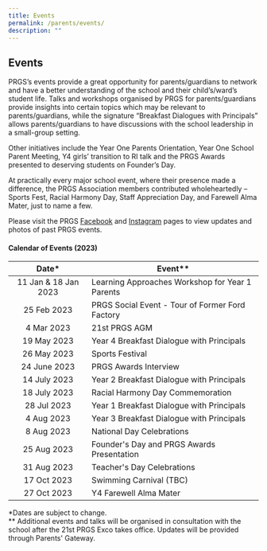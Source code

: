 ```yaml
---
title: Events
permalink: /parents/events/
description: ""
---
```

## Events

PRGS’s events provide a great opportunity for parents/guardians to network and have a better understanding of the school and their child’s/ward’s student life. Talks and workshops organised by PRGS for parents/guardians provide insights into certain topics which may be relevant to parents/guardians, while the signature “Breakfast Dialogues with Principals” allows parents/guardians to have discussions with the school leadership in a small-group setting.  

Other initiatives include the Year One Parents Orientation,
Year One School Parent Meeting, Y4 girls’
transition to RI talk and the PRGS
Awards presented to deserving students on
Founder’s Day. 

At practically every major school
event, where their presence made a difference,
the PRGS Association members contributed
wholeheartedly – Sports Fest, Racial Harmony
Day, Staff Appreciation Day, and Farewell Alma
Mater, just to name a few.
  
Please visit the PRGS&nbsp;[Facebook](https://www.facebook.com/PRGSAssociation)&nbsp;and&nbsp;[Instagram](https://www.instagram.com/rgsparents/?hl=en)&nbsp;pages to view updates and photos of past PRGS events.

#### Calendar of Events (2023)

| **Date\***  | **Event\*\***  |
|:-:|---|
| 11 Jan &amp; 18 Jan 2023    | Learning Approaches Workshop for Year 1 Parents  |
| 25 Feb 2023  | PRGS Social Event - Tour of Former Ford Factory  |
| 4 Mar 2023  | 21st PRGS AGM  |
| 19 May 2023  | Year 4 Breakfast Dialogue with Principals  |
| 26 May 2023  | Sports Festival  |
| 24 June 2023  | PRGS Awards Interview  |
| 14 July 2023  | Year 2 Breakfast Dialogue with Principals   |
| 18 July 2023  | Racial Harmony Day Commemoration  |
| 28 Jul 2023  | Year 1 Breakfast Dialogue with Principals   |
| 4 Aug 2023  | Year 3 Breakfast Dialogue with Principals |
| 8 Aug 2023  | National Day Celebrations  |
| 25 Aug 2023  | Founder's Day and PRGS Awards Presentation  |
| 31 Aug 2023  | Teacher's Day Celebrations  |
| 17 Oct 2023  | Swimming Carnival (TBC)  |
| 27 Oct 2023  | Y4 Farewell Alma Mater  |

\*Dates are subject to change. <br>
\*\* Additional events and talks will be organised in consultation with the school after the 21st PRGS Exco takes office. Updates will be provided through Parents' Gateway.